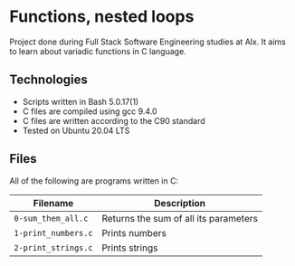 # Functions, nested loops

Project done during Full Stack Software Engineering studies at Alx. It aims to learn about variadic functions in C language.

## Technologies
 
* Scripts written in Bash 5.0.17(1)
* C files are compiled using gcc 9.4.0
* C files are written according to the C90 standard
* Tested on Ubuntu 20.04 LTS

## Files

All of the following are programs written in C:

Filename | Description
--- | ---
`0-sum_them_all.c` | Returns the sum of all its parameters
`1-print_numbers.c` | Prints numbers
`2-print_strings.c` | Prints strings
